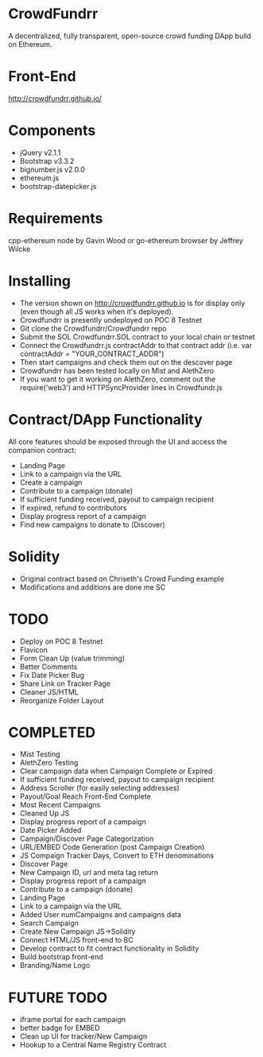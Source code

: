 # CrowdFundrr
A decentralized, fully transparent, open-source crowd funding DApp build on Ethereum.

# Front-End
http://crowdfundrr.github.io/

# Components
- jQuery v2.1.1
- Bootstrap v3.3.2 
- bignumber.js v2.0.0
- ethereum.js
- bootstrap-datepicker.js

# Requirements
cpp-ethereum node by Gavin Wood or
go-ethereum browser by Jeffrey Wilcke

# Installing
- The version shown on http://crowdfundrr.github.io is for display only (even though all JS works when it's deployed).
- Crowdfundrr is presently undeployed on POC 8 Testnet
- Git clone the Crowdfundrr/Crowdfundrr repo
- Submit the SOL Crowdfundrr.SOL contract to your local chain or testnet
- Connect the Crowdfundrr.js contractAddr to that contract addr (i.e. var contractAddr = "YOUR_CONTRACT_ADDR")
- Then start campaigns and check them out on the descover page
- Crowdfundrr has been tested locally on Mist and AlethZero
- If you want to get it working on AlethZero, comment out the require('web3') and HTTPSyncProvider lines in Crowdfundr.js

# Contract/DApp Functionality
All core features should be exposed through the UI and access the companion contract:
- Landing Page
- Link to a campaign via the URL
- Create a campaign
- Contribute to a campaign (donate)
- If sufficient funding received, payout to campaign recipient
- If expired, refund to contributors
- Display progress report of a campaign
- Find new campaigns to donate to (Discover)

# Solidity
- Original contract based on Chriseth's Crowd Funding example
- Modifications and additions are done me SC

# TODO
- Deploy on POC 8 Testnet
- Flavicon
- Form Clean Up (value trimming)
- Better Comments
- Fix Date Picker Bug
- Share Link on Tracker Page
- Cleaner JS/HTML
- Reorganize Folder Layout

# COMPLETED
- Mist Testing
- AlethZero Testing
- Clear campaign data when Campaign Complete or Expired
- If sufficient funding received, payout to campaign recipient
- Address Scroller (for easily selecting addresses)
- Payout/Goal Reach Front-End Complete
- Most Recent Campaigns
- Cleaned Up JS
- Display progress report of a campaign
- Date Picker Added
- Campaign/Discover Page Categorization
- URL/EMBED Code Generation (post Campaign Creation)
- JS Compaign Tracker Days, Convert to ETH denominations
- Discover Page
- New Campaign ID, url and meta tag return
- Display progress report of a campaign
- Contribute to a campaign (donate)
- Landing Page
- Link to a campaign via the URL
- Added User numCampaigns and campaigns data
- Search Campaign
- Create New Campaign JS->Solidity
- Connect HTML/JS front-end to BC
- Develop contract to fit contract functionality in Solidity
- Build bootstrap front-end
- Branding/Name Logo

# FUTURE TODO
- iframe portal for each campaign
- better badge for EMBED
- Clean up UI for tracker/New Campaign
- Hookup to a Central Name Registry Contract
